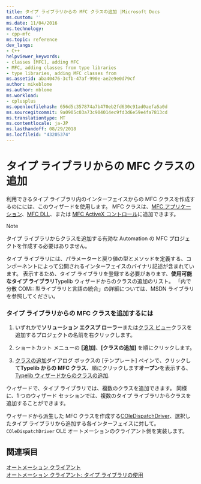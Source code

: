 ```yaml
---
title: タイプ ライブラリからの MFC クラスの追加 |Microsoft Docs
ms.custom: ''
ms.date: 11/04/2016
ms.technology:
- cpp-mfc
ms.topic: reference
dev_langs:
- C++
helpviewer_keywords:
- classes [MFC], adding MFC
- MFC, adding classes from type libraries
- type libraries, adding MFC classes from
ms.assetid: aba40476-3cfb-47af-990e-ae2e9e0d79cf
author: mikeblome
ms.author: mblome
ms.workload:
- cplusplus
ms.openlocfilehash: 656d5c357874a7b470eb2fd630c91ad0aefa5a0d
ms.sourcegitcommit: 9a0905c03a73c904014ec9fd3d6e59e4fa7813cd
ms.translationtype: MT
ms.contentlocale: ja-JP
ms.lasthandoff: 08/29/2018
ms.locfileid: "43205374"
---
```

# <a name="adding-an-mfc-class-from-a-type-library"></a>タイプ ライブラリからの MFC クラスの追加
利用できるタイプ ライブラリ内のインターフェイスからの MFC クラスを作成するのにには、このウィザードを使用します。 MFC クラスは、[MFC アプリケーション](../../mfc/reference/creating-an-mfc-application.md)、[MFC DLL](../../mfc/reference/creating-an-mfc-dll-project.md)、または [MFC ActiveX コントロール](../../mfc/reference/creating-an-mfc-activex-control.md)に追加できます。  
  
> [!NOTE]
>  タイプ ライブラリからクラスを追加する有効な Automation の MFC プロジェクトを作成する必要はありません。  
  
 タイプ ライブラリには、パラメーターと戻り値の型とメソッドを定義する、コンポーネントによって公開されるインターフェイスのバイナリ記述が含まれています。 表示するため、タイプ ライブラリを登録する必要があります、**使用可能なタイプ ライブラリ**Typelib ウィザードからのクラスの追加のリスト。 「内で分散 COM:: 型ライブラリと言語の統合」の詳細については、MSDN ライブラリを参照してください。  
  
### <a name="to-add-an-mfc-class-from-a-type-library"></a>タイプ ライブラリからの MFC クラスを追加するには  
  
1.  いずれかで**ソリューション エクスプ ローラー**または[クラス ビュー](https://msdn.microsoft.com/8d7430a9-3e33-454c-a9e1-a85e3d2db925)クラスを追加するプロジェクトの名前を右クリックします。  
  
2.  ショートカット メニューの **[追加]**、**[クラスの追加]** を順にクリックします。  
  
3.  [クラスの追加](../../ide/add-class-dialog-box.md)ダイアログ ボックスの [テンプレート] ペインで、クリックして**Typelib からの MFC クラス**、順にクリックします**オープン**を表示する、 [Typelib ウィザードからのクラスの追加](../../mfc/reference/add-class-from-typelib-wizard.md).  
  
 ウィザードで、タイプ ライブラリでは、複数のクラスを追加できます。 同様に、1 つのウィザード セッションでは、複数のタイプ ライブラリからクラスを追加することができます。  
  
 ウィザードから派生した MFC クラスを作成する[COleDispatchDriver](../../mfc/reference/coledispatchdriver-class.md)、選択したタイプ ライブラリから追加する各インターフェイスに対して。 `COleDispatchDriver` OLE オートメーションのクライアント側を実装します。  
  
## <a name="see-also"></a>関連項目  
 [オートメーション クライアント](../../mfc/automation-clients.md)   
 [オートメーション クライアント: タイプ ライブラリの使用](../../mfc/automation-clients-using-type-libraries.md)

